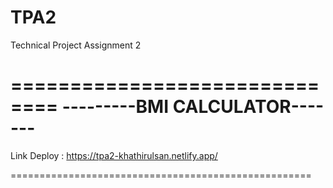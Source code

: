 # TPA2
Technical Project Assignment 2

==============================
---------BMI CALCULATOR-------
==============================

Link Deploy : https://tpa2-khathirulsan.netlify.app/

====================================================
